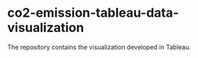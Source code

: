 # co2-emission-tableau-data-visualization
The repository contains the visualization developed in Tableau.
